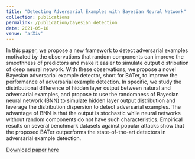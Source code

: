 ```yaml
---
title: "Detecting Adversarial Examples with Bayesian Neural Network"
collection: publications
permalink: /publication/bayesian_detection
date: 2021-05-18
venue: 'arXiv'
---
```

In this paper, we propose a new framework to detect adversarial examples motivated by the observations that random components can improve the smoothness of predictors and make it easier to simulate output distribution of deep neural network. With these observations, we propose a novel Bayesian adversarial example detector, short for BATer, to improve the performance of adversarial example detection. In specific, we study the distributional difference of hidden layer output between natural and adversarial examples, and propose to use the randomness of Bayesian neural network (BNN) to simulate hidden layer output distribution and leverage the distribution dispersion to detect adversarial examples. The advantage of BNN is that the output is stochastic while neural networks without random components do not have such characteristics. Empirical results on several benchmark datasets against popular attacks show that the proposed BATer outperforms the state-of-the-art detectors in adversarial example detection.

[Download paper here](https://arxiv.org/pdf/2105.08620.pdf)
